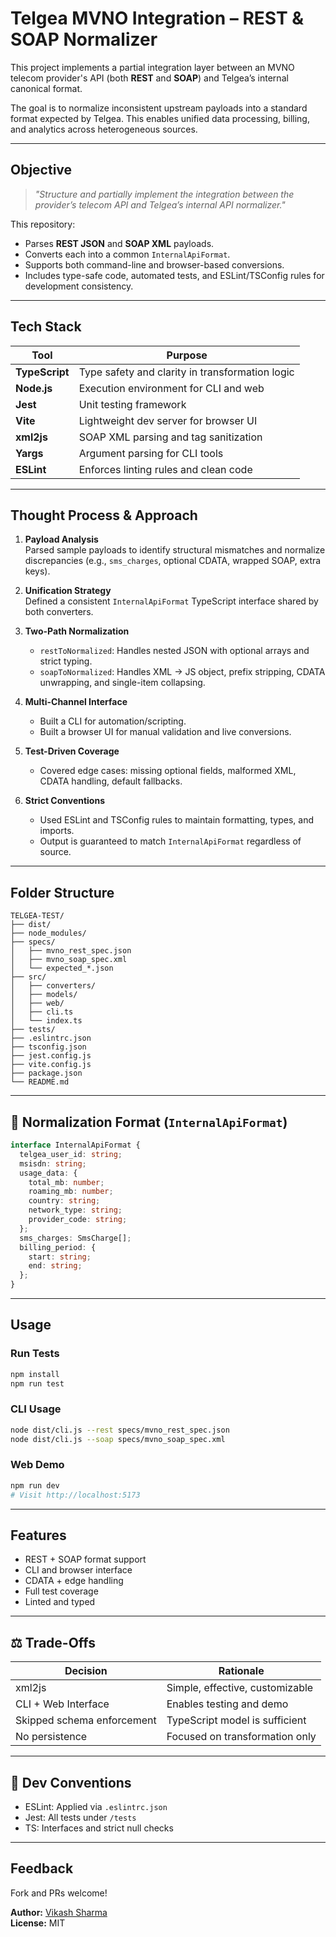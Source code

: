 #  Telgea MVNO Integration – REST & SOAP Normalizer

This project implements a partial integration layer between an MVNO telecom provider's API (both **REST** and **SOAP**) and Telgea’s internal canonical format.

The goal is to normalize inconsistent upstream payloads into a standard format expected by Telgea. This enables unified data processing, billing, and analytics across heterogeneous sources.

---

##  Objective

> _"Structure and partially implement the integration between the provider’s telecom API and Telgea’s internal API normalizer."_

This repository:
- Parses **REST JSON** and **SOAP XML** payloads.
- Converts each into a common `InternalApiFormat`.
- Supports both command-line and browser-based conversions.
- Includes type-safe code, automated tests, and ESLint/TSConfig rules for development consistency.

---

##  Tech Stack

| Tool            | Purpose                                      |
|-----------------|----------------------------------------------|
| **TypeScript**  | Type safety and clarity in transformation logic |
| **Node.js**     | Execution environment for CLI and web        |
| **Jest**        | Unit testing framework                       |
| **Vite**        | Lightweight dev server for browser UI        |
| **xml2js**      | SOAP XML parsing and tag sanitization        |
| **Yargs**       | Argument parsing for CLI tools               |
| **ESLint**      | Enforces linting rules and clean code        |

---

##  Thought Process & Approach

1. **Payload Analysis**  
   Parsed sample payloads to identify structural mismatches and normalize discrepancies (e.g., `sms_charges`, optional CDATA, wrapped SOAP, extra keys).

2. **Unification Strategy**  
   Defined a consistent `InternalApiFormat` TypeScript interface shared by both converters.

3. **Two-Path Normalization**
   - `restToNormalized`: Handles nested JSON with optional arrays and strict typing.
   - `soapToNormalized`: Handles XML → JS object, prefix stripping, CDATA unwrapping, and single-item collapsing.

4. **Multi-Channel Interface**
   - Built a CLI for automation/scripting.
   - Built a browser UI for manual validation and live conversions.

5. **Test-Driven Coverage**
   - Covered edge cases: missing optional fields, malformed XML, CDATA handling, default fallbacks.

6. **Strict Conventions**
   - Used ESLint and TSConfig rules to maintain formatting, types, and imports.
   - Output is guaranteed to match `InternalApiFormat` regardless of source.

---

##  Folder Structure

```
TELGEA-TEST/
├── dist/
├── node_modules/
├── specs/
│   ├── mvno_rest_spec.json
│   ├── mvno_soap_spec.xml
│   └── expected_*.json
├── src/
│   ├── converters/
│   ├── models/
│   ├── web/
│   ├── cli.ts
│   └── index.ts
├── tests/
├── .eslintrc.json
├── tsconfig.json
├── jest.config.js
├── vite.config.js
├── package.json
└── README.md
```

---

## 🔁 Normalization Format (`InternalApiFormat`)

```ts
interface InternalApiFormat {
  telgea_user_id: string;
  msisdn: string;
  usage_data: {
    total_mb: number;
    roaming_mb: number;
    country: string;
    network_type: string;
    provider_code: string;
  };
  sms_charges: SmsCharge[];
  billing_period: {
    start: string;
    end: string;
  };
}
```

---

## Usage

### Run Tests

```bash
npm install
npm run test
```

### CLI Usage

```bash
node dist/cli.js --rest specs/mvno_rest_spec.json
node dist/cli.js --soap specs/mvno_soap_spec.xml
```

### Web Demo

```bash
npm run dev
# Visit http://localhost:5173
```

---

## Features

- REST + SOAP format support
- CLI and browser interface
- CDATA + edge handling
- Full test coverage
- Linted and typed

---

## ⚖ Trade-Offs

| Decision                     | Rationale |
|-----------------------------|-----------|
| xml2js                      | Simple, effective, customizable |
| CLI + Web Interface         | Enables testing and demo |
| Skipped schema enforcement  | TypeScript model is sufficient |
| No persistence              | Focused on transformation only |

---

## 🧼 Dev Conventions

- ESLint: Applied via `.eslintrc.json`
- Jest: All tests under `/tests`
- TS: Interfaces and strict null checks

---

##  Feedback

Fork and PRs welcome!

**Author:** [Vikash Sharma](https://github.com/Vikx001)  
**License:** MIT
